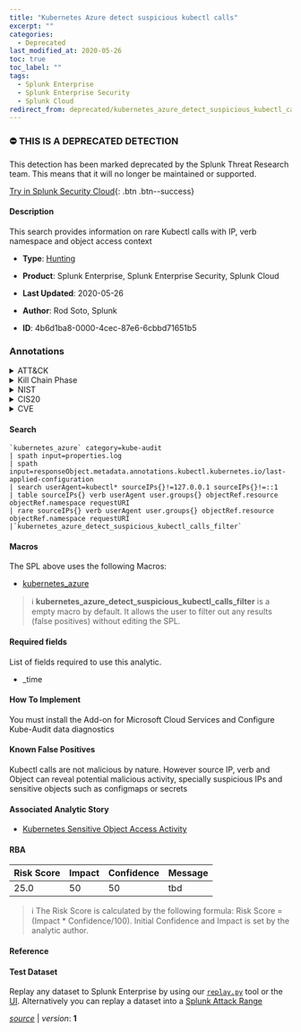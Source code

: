 ```yaml
---
title: "Kubernetes Azure detect suspicious kubectl calls"
excerpt: ""
categories:
  - Deprecated
last_modified_at: 2020-05-26
toc: true
toc_label: ""
tags:
  - Splunk Enterprise
  - Splunk Enterprise Security
  - Splunk Cloud
redirect_from: deprecated/kubernetes_azure_detect_suspicious_kubectl_calls
---
```



### :no_entry: THIS IS A DEPRECATED DETECTION
This detection has been marked deprecated by the Splunk Threat Research team. This means that it will no longer be maintained or supported. 


[Try in Splunk Security Cloud](https://www.splunk.com/en_us/cyber-security.html){: .btn .btn--success}

#### Description

This search provides information on rare Kubectl calls with IP, verb namespace and object access context

- **Type**: [Hunting](https://github.com/splunk/security_content/wiki/Detection-Analytic-Types)
- **Product**: Splunk Enterprise, Splunk Enterprise Security, Splunk Cloud

- **Last Updated**: 2020-05-26
- **Author**: Rod Soto, Splunk
- **ID**: 4b6d1ba8-0000-4cec-87e6-6cbbd71651b5

### Annotations
<details>
  <summary>ATT&CK</summary>

<div markdown="1">
</div>
</details>


<details>
  <summary>Kill Chain Phase</summary>

<div markdown="1">

* Exploitation


</div>
</details>


<details>
  <summary>NIST</summary>

<div markdown="1">



</div>
</details>

<details>
  <summary>CIS20</summary>

<div markdown="1">



</div>
</details>

<details>
  <summary>CVE</summary>

<div markdown="1">


</div>
</details>


#### Search

```
`kubernetes_azure` category=kube-audit 
| spath input=properties.log 
| spath input=responseObject.metadata.annotations.kubectl.kubernetes.io/last-applied-configuration 
| search userAgent=kubectl* sourceIPs{}!=127.0.0.1 sourceIPs{}!=::1 
| table sourceIPs{} verb userAgent user.groups{} objectRef.resource objectRef.namespace requestURI 
| rare sourceIPs{} verb userAgent user.groups{} objectRef.resource objectRef.namespace requestURI 
|`kubernetes_azure_detect_suspicious_kubectl_calls_filter`
```

#### Macros
The SPL above uses the following Macros:
* [kubernetes_azure](https://github.com/splunk/security_content/blob/develop/macros/kubernetes_azure.yml)

> :information_source:
> **kubernetes_azure_detect_suspicious_kubectl_calls_filter** is a empty macro by default. It allows the user to filter out any results (false positives) without editing the SPL.



#### Required fields
List of fields required to use this analytic.
* _time



#### How To Implement
You must install the Add-on for Microsoft Cloud Services and Configure Kube-Audit data diagnostics
#### Known False Positives
Kubectl calls are not malicious by nature. However source IP, verb and Object can reveal potential malicious activity, specially suspicious IPs and sensitive objects such as configmaps or secrets

#### Associated Analytic Story
* [Kubernetes Sensitive Object Access Activity](/stories/kubernetes_sensitive_object_access_activity)




#### RBA

| Risk Score  | Impact      | Confidence   | Message      |
| ----------- | ----------- |--------------|--------------|
| 25.0 | 50 | 50 | tbd |


> :information_source:
> The Risk Score is calculated by the following formula: Risk Score = (Impact * Confidence/100). Initial Confidence and Impact is set by the analytic author.


#### Reference


#### Test Dataset
Replay any dataset to Splunk Enterprise by using our [`replay.py`](https://github.com/splunk/attack_data#using-replaypy) tool or the [UI](https://github.com/splunk/attack_data#using-ui).
Alternatively you can replay a dataset into a [Splunk Attack Range](https://github.com/splunk/attack_range#replay-dumps-into-attack-range-splunk-server)




[*source*](https://github.com/splunk/security_content/tree/develop/detections/deprecated/kubernetes_azure_detect_suspicious_kubectl_calls.yml) \| *version*: **1**